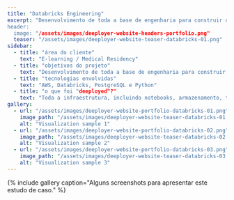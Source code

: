 ```yaml
---
title: "Databricks Engineering"
excerpt: "Desenvolvimento de toda a base de engenharia para construir o ecossistema de Data Lake necessário para trabalhar com as fontes de dados e visualizações.
header:
  image: "/assets/images/deeployer-website-headers-portfolio.png"
  teaser: "/assets/images/deeployer-website-teaser-databricks-01.png"
sidebar:
  - title: "área do cliente"
    text: "E-learning / Medical Residency"
  - title: "objetivos do projeto"
    text: "Desenvolvimento de toda a base de engenharia para construir o ecossistema de Data Lake necessário para trabalhar com as fontes de dados e visualizações. Além disso, configuração de todos os clusters seguindo as melhores práticas para garantir o melhor desempenho e disponibilidade."
  - title: "tecnologias envolvidas"
    text: "AWS, Databricks, PostgreSQL e Python"
  - title: "o que foi "deeployed"?"
    text: "Toda a infraestrutura, incluindo notebooks, armazenamento, trabalhos e configuração de clusters para construir o ecossistema Data Lake."
gallery:
  - url: "/assets/images/deeployer-website-portfolio-databricks-01.png"
    image_path: "/assets/images/deeployer-website-teaser-databricks-01.png"
    alt: "Visualization sample 1"
  - url: "/assets/images/deeployer-website-portfolio-databricks-02.png"
    image_path: "/assets/images/deeployer-website-teaser-databricks-02.png"
    alt: "Visualization sample 2"
  - url: "/assets/images/deeployer-website-portfolio-databricks-03.png"
    image_path: "/assets/images/deeployer-website-teaser-databricks-03.png"
    alt: "Visualization sample 3"
---
```


{% include gallery caption="Alguns screenshots para apresentar este estudo de caso." %}
